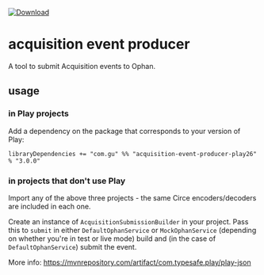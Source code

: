 [ ![Download](https://api.bintray.com/packages/guardian/ophan/acquisition-event-producer-play26/images/download.svg) ](https://bintray.com/guardian/ophan/acquisition-event-producer-play26/_latestVersion)

# acquisition event producer
A tool to submit Acquisition events to Ophan.

## usage 
### in Play projects
Add a dependency on the package that corresponds to your version of Play:

`libraryDependencies += "com.gu" %% "acquisition-event-producer-play26" % "3.0.0"`

### in projects that don't use Play
Import any of the above three projects - the same Circe encoders/decoders are included in each one.
 
Create an instance of `AcquisitionSubmissionBuilder` in your project. Pass this to `submit` in either `DefaultOphanService` or `MockOphanService` (depending on whether you're in test or live mode) build and (in the case of `DefaultOphanService`) submit the event.

More info: https://mvnrepository.com/artifact/com.typesafe.play/play-json
